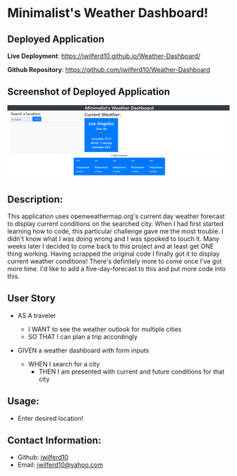# Minimalist's Weather Dashboard!

## Deployed Application

**Live Deployment**: https://jwilferd10.github.io/Weather-Dashboard/

**Github Repository**: https://github.com/jwilferd10/Weather-Dashboard

## Screenshot of Deployed Application
![image](dashboard.png)

## Description:
This application uses openweathermap.org's current day weather forecast to display current conditions on the searched city. When I had first started learning how to code, this particular challenge gave me the most trouble. I didn't know what I was doing wrong and I was spooked to touch it. Many weeks later I decided to come back to this project and at least get ONE thing working. Having scrapped the original code I finally got it to display current weather conditions! There's definitely more to come once I've got more time. I'd like to add a five-day-forecast to this and put more code into this.
  
## User Story
- AS A traveler
    - I WANT to see the weather outlook for multiple cities
    - SO THAT I can plan a trip accordingly

- GIVEN a weather dashboard with form inputs
    - WHEN I search for a city
        - THEN I am presented with current and future conditions for that city

## Usage:
   - Enter desired location!
  
  ## Contact Information:
  - Github: [jwilferd10](https://github.com/jwilferd10)
  - Email: jwilferd10@yahoo.com 

